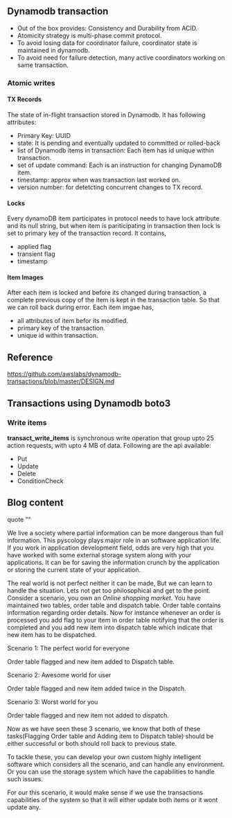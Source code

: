 ## Dynamodb transaction

* Out of the box provides: Consistency and Durability from ACID.
* Atomicity strategy is multi-phase commit protocol.
* To avoid losing data for coordinator failure, coordinator state is maintained in dynamodb.
* To avoid need for failure detection, many active coordinators working on same transaction.

### Atomic writes

#### TX Records

The state of in-flight transaction stored in Dynamodb.
It has following attributes:
* Primary Key: UUID
* state: It is pending and eventually updated to committed or rolled-back
* list of Dynamodb items in transaction: Each item has id unique within transaction.
* set of update command: Each is an instruction for changing DynamoDB item.
* timestamp: approx when was transaction last worked on.
* version number: for detetcting concurrent changes to TX record.

#### Locks

Every dynamoDB item participates in protocol needs to have lock attribute and its null string, but when item is pariticipating in transaction then lock is set to primary key of the transaction record. It contains,
* applied flag
* transient flag
* timestamp 

#### Item Images

After each item is locked and before its changed during transaction, 
a complete previous copy of the item is kept in the transaction table. So that we can roll back during error.
Each item imgae has,
* all attributes of item befor its modified.
* primary key of the transaction.
* unique id within transaction.


## Reference
https://github.com/awslabs/dynamodb-transactions/blob/master/DESIGN.md


## Transactions using Dynamodb boto3

### Write items

**transact_write_items** is synchronous write operation that group upto 25 action requests, with upto 4 MB of data.
Following are the api available:
  * Put
  * Update
  * Delete
  * ConditionCheck 


## Blog content

quote ""

We live a society where partial information can be more dangerous than full information. This pyscology plays 
major role in an software application life. If you work in application development field, odds are very high that you have worked with some external 
storage system along with your applications. It can be for saving the information crunch by the application or
storing the current state of your application.

The real world is not perfect neither it can be made, But we can learn to handle the situation.
Lets not get too philosophical and get to the point. 
Consider a scenario, you own an *Online shopping market*.
You have maintained two tables, order table and dispatch table. 
Order table contains information regarding order details. Now for instance whenever an order is processed
you add flag to your item in order table notifying that the order is completed and
you add new item into dispatch table which indicate that new item has to be dispatched.

Scenario 1: The perfect world for everyone

Order table flagged and new item added to Dispatch table.

Scenario 2: Awesome world for user

Order table flagged and new item added twice in the Dispatch.

Scenario 3: Worst world for you

Order table flagged and new item not added to dispatch.

Now as we have seen these 3 scenario, we know that both of these tasks(Flagging Order table and Adding item to Dispatch table) should be either successful or 
both should roll back to previous state.

To tackle these, you can develop your own custom highly intelligent software which considers all the scenario, 
and can handle any environment. Or you can use the storage system which have the capabilities to handle such issues.

For our this scenario, it would make sense if we use the transactions capabilities of the system so that it will either update
both items or it wont update any.

